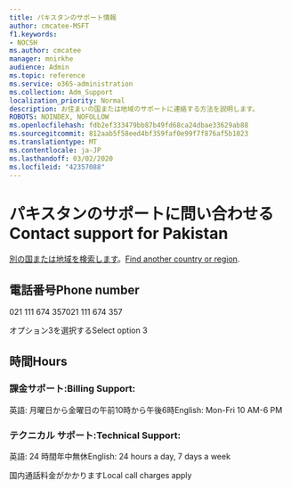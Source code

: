 ```yaml
---
title: パキスタンのサポート情報
author: cmcatee-MSFT
f1.keywords:
- NOCSH
ms.author: cmcatee
manager: mnirkhe
audience: Admin
ms.topic: reference
ms.service: o365-administration
ms.collection: Adm_Support
localization_priority: Normal
description: お住まいの国または地域のサポートに連絡する方法を説明します。
ROBOTS: NOINDEX, NOFOLLOW
ms.openlocfilehash: fdb2ef333479bb87b49fd68ca24dbae33629ab88
ms.sourcegitcommit: 812aab5f58eed4bf359faf0e99f7f876af5b1023
ms.translationtype: MT
ms.contentlocale: ja-JP
ms.lasthandoff: 03/02/2020
ms.locfileid: "42357088"
---
```

# <a name="contact-support-for-pakistan"></a><span data-ttu-id="fd367-103">パキスタンのサポートに問い合わせる</span><span class="sxs-lookup"><span data-stu-id="fd367-103">Contact support for Pakistan</span></span>

<span data-ttu-id="fd367-104">[別の国または地域を検索します](../contact-support-for-business-products.md)。</span><span class="sxs-lookup"><span data-stu-id="fd367-104">[Find another country or region](../contact-support-for-business-products.md).</span></span>

## <a name="phone-number"></a><span data-ttu-id="fd367-105">電話番号</span><span class="sxs-lookup"><span data-stu-id="fd367-105">Phone number</span></span>
<span data-ttu-id="fd367-106">021 111 674 357</span><span class="sxs-lookup"><span data-stu-id="fd367-106">021 111 674 357</span></span>

<span data-ttu-id="fd367-107">オプション3を選択する</span><span class="sxs-lookup"><span data-stu-id="fd367-107">Select option 3</span></span>

## <a name="hours"></a><span data-ttu-id="fd367-108">時間</span><span class="sxs-lookup"><span data-stu-id="fd367-108">Hours</span></span>
### <a name="billing-support"></a><span data-ttu-id="fd367-109">課金サポート:</span><span class="sxs-lookup"><span data-stu-id="fd367-109">Billing Support:</span></span>

<span data-ttu-id="fd367-110">英語: 月曜日から金曜日の午前10時から午後6時</span><span class="sxs-lookup"><span data-stu-id="fd367-110">English: Mon-Fri 10 AM-6 PM</span></span>

### <a name="technical-support"></a><span data-ttu-id="fd367-111">テクニカル サポート:</span><span class="sxs-lookup"><span data-stu-id="fd367-111">Technical Support:</span></span>

<span data-ttu-id="fd367-112">英語: 24 時間年中無休</span><span class="sxs-lookup"><span data-stu-id="fd367-112">English: 24 hours a day, 7 days a week</span></span>

<span data-ttu-id="fd367-113">国内通話料金がかかります</span><span class="sxs-lookup"><span data-stu-id="fd367-113">Local call charges apply</span></span>
